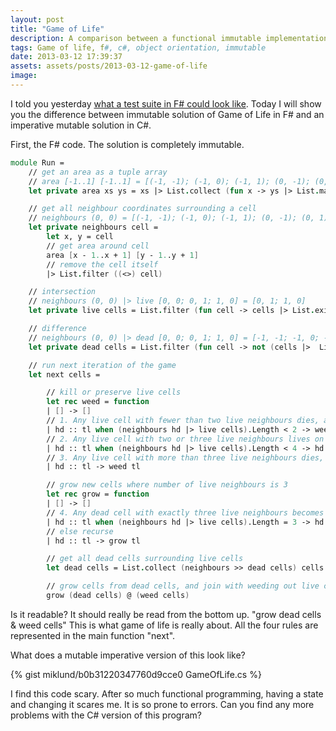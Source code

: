 ```yaml
---
layout: post
title: "Game of Life"
description: A comparison between a functional immutable implementation of Game of Life in F# and an Object Oriented mutable implementation in C#.
tags: Game of life, f#, c#, object orientation, immutable
date: 2013-03-12 17:39:37
assets: assets/posts/2013-03-12-game-of-life
image: 
---
```


I told you yesterday [what a test suite in F# could look like](/2013/03/11/unit-testing-in-fsharp.html). Today I will show you the difference between immutable solution of Game of Life in F# and an imperative mutable solution in C#.

First, the F# code. The solution is completely immutable.

```fsharp
module Run =
    // get an area as a tuple array
    // area [-1..1] [-1..1] = [(-1, -1); (-1, 0); (-1, 1); (0, -1); (0, 0); (0, 1); (1, -1); (1, 0); (1, 1)]
    let private area xs ys = xs |> List.collect (fun x -> ys |> List.map (fun y -> x, y))

    // get all neighbour coordinates surrounding a cell
    // neighbours (0, 0) = [(-1, -1); (-1, 0); (-1, 1); (0, -1); (0, 1); (1, -1); (1, 0); (1, 1)]
    let private neighbours cell = 
        let x, y = cell
        // get area around cell
        area [x - 1..x + 1] [y - 1..y + 1] 
        // remove the cell itself
        |> List.filter ((<>) cell)

    // intersection
    // neighbours (0, 0) |> live [0, 0; 0, 1; 1, 0] = [0, 1; 1, 0]
    let private live cells = List.filter (fun cell -> cells |> List.exists ((=) cell))

    // difference
    // neighbours (0, 0) |> dead [0, 0; 0, 1; 1, 0] = [-1, -1; -1, 0; -1, 1; 0, -1; 1, -1; 1, 1]
    let private dead cells = List.filter (fun cell -> not (cells |>  List.exists ((=) cell)))

    // run next iteration of the game
    let next cells =

        // kill or preserve live cells
        let rec weed = function
        | [] -> []
        // 1. Any live cell with fewer than two live neighbours dies, as if caused by under-population.
        | hd :: tl when (neighbours hd |> live cells).Length < 2 -> weed tl
        // 2. Any live cell with two or three live neighbours lives on to the next generation.
        | hd :: tl when (neighbours hd |> live cells).Length < 4 -> hd :: weed tl
        // 3. Any live cell with more than three live neighbours dies, as if by overcrowding.
        | hd :: tl -> weed tl

        // grow new cells where number of live neighbours is 3
        let rec grow = function
        | [] -> []
        // 4. Any dead cell with exactly three live neighbours becomes a live cell, as if by reproduction.
        | hd :: tl when (neighbours hd |> live cells).Length = 3 -> hd :: grow tl
        // else recurse
        | hd :: tl -> grow tl

        // get all dead cells surrounding live cells
        let dead cells = List.collect (neighbours >> dead cells) cells |> Set.ofList |> Set.toList

        // grow cells from dead cells, and join with weeding out live cells
        grow (dead cells) @ (weed cells)
```

Is it readable? It should really be read from the bottom up. "grow dead cells & weed cells" This is what game of life is really about. All the four rules are represented in the main function "next".

What does a mutable imperative version of this look like?

{% gist miklund/b0b31220347760d9cce0 GameOfLife.cs %}

I find this code scary. After so much functional programming, having a state and changing it scares me. It is so prone to errors. Can you find any more problems with the C# version of this program?

